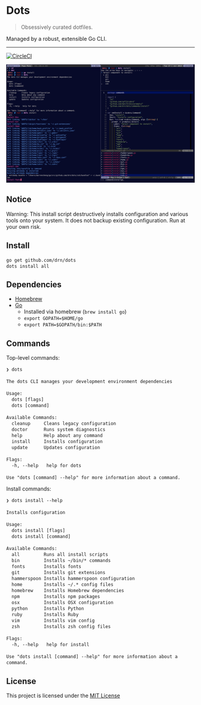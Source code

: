 # Dots

> Obsessively curated dotfiles.

Managed by a robust, extensible Go CLI.

* * *

[![CircleCI](https://circleci.com/gh/drn/dots.svg?style=svg)](https://circleci.com/gh/drn/dots)

![](screenshot.png)

## Notice

Warning: This install script destructively installs configuration and various
tools onto your system. It does not backup existing configuration. Run at your
own risk.

## Install

    go get github.com/drn/dots
    dots install all

## Dependencies

* [Homebrew](https://brew.sh/)
* [Go](https://golang.org/)
  * Installed via homebrew (`brew install go`)
  * `export GOPATH=$HOME/go`
  * `export PATH=$GOPATH/bin:$PATH`

## Commands

Top-level commands:

    ❯ dots

    The dots CLI manages your development environment dependencies

    Usage:
      dots [flags]
      dots [command]

    Available Commands:
      cleanup     Cleans legacy configuration
      doctor      Runs system diagnostics
      help        Help about any command
      install     Installs configuration
      update      Updates configuration

    Flags:
      -h, --help   help for dots

    Use "dots [command] --help" for more information about a command.

Install commands:

    ❯ dots install --help

    Installs configuration

    Usage:
      dots install [flags]
      dots install [command]

    Available Commands:
      all         Runs all install scripts
      bin         Installs ~/bin/* commands
      fonts       Installs fonts
      git         Installs git extensions
      hammerspoon Installs hammerspoon configuration
      home        Installs ~/.* config files
      homebrew    Installs Homebrew dependencies
      npm         Installs npm packages
      osx         Installs OSX configuration
      python      Installs Python
      ruby        Installs Ruby
      vim         Installs vim config
      zsh         Installs zsh config files

    Flags:
      -h, --help   help for install

    Use "dots install [command] --help" for more information about a command.

## License

This project is licensed under the [MIT License](LICENSE.md)

